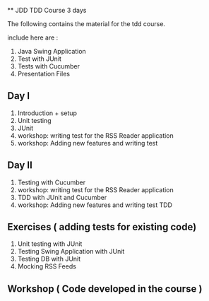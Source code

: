 ** JDD TDD Course 3 days 


The following contains the material for the tdd course.


include here are :

1. Java Swing Application 
2. Test with JUnit
3. Tests with Cucumber
4. Presentation Files



Day I 
--------------------------
1. Introduction + setup
2. Unit testing
3. JUnit
4. workshop: writing test for the RSS Reader application
5. workshop: Adding new features and writing test 


Day II 
--------------------------
1. Testing with Cucumber
2. workshop: writing test for the RSS Reader application
3. TDD with JUnit and Cucumber
4. workshop: Adding new features and writing test TDD  








Exercises ( adding tests for existing code)
--------------------------------------------
1. Unit testing with JUnit
2. Testing Swing Application with JUnit
3. Testing DB with JUnit
4. Mocking RSS Feeds





Workshop ( Code developed in the course )
------------------------------------------


